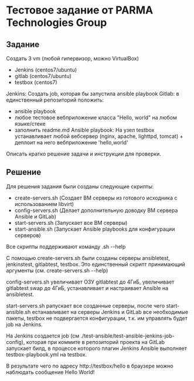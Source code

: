 # Тестовое задание от PARMA Technologies Group

## Задание

Создать 3 vm (любой гипервизор, можно VirtualBox)
- Jenkins (centos7/ubuntu)
- gitlab (centos7/ubuntu)
- testbox (centos7)

Jenkins: Создать job, которая бы запустила ansible playbook
Gitlab: в единственный репозиторий положить:
- ansible playbook
- любое тестовое вебприложение класса "Hello, world" на любом языке/стеке
- заполнить readme.md
Ansible playbook: На узел testbox устанавливает любой вебсервер (nginx, apache, lighttpd, tomcat) + 
деплоит на него вебприложение 'hello,world'

Описать кратко решение задачи и инструкции для проверки.

## Решение

Для решения задания были созданы следующие скрипты:
- create-servers.sh (Создает ВМ серверы из готового исходника с использованием libvirt)
- config-servers.sh (Делает дополнительную доводку ВМ сервера Ansible и GitLab)
- start-servers.sh (Запускает все ВМ серверы)
- start-ansible.sh (Запускает Ansible playbooks для конфигурации серверов)

Все скрипты поддерживают команду <script-name>.sh --help

С помощью create-servers.sh были созданы серверы ansibletest, jenkinstest, gitlabtest, testbox. 
Это единственный скрипт принимающий аргументы (см. create-servers.sh --help)

config-servers.sh увеличивает ОЗУ gitlabtest до 4ГиБ, увеличивает gitlabtest swap до 4ГиБ, 
устанавливает и настраивает Ansible на ansibletest.

start-servers.sh pапускает все созданные серверы, после чего start-ansible.sh eстанавливает на серверы 
Jenkins и GitLab все необходимые пакеты, testbox не подвергается конфигурации, т.к. им управлять будет job на Jenkins.

На Jenkins создается job (см ./test-ansible/test-ansible-jenkins-job-config), которая при коммите 
в репозиторий проекта на GitLab запускает билд, в процессе которого плагин Jenkins Ansible 
выполняет testbox-playbook.yml на testbox.

В результате чего по адресу http://testbox/hello в браузере можно наблюдать сообщение Hello World!